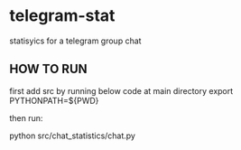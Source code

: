 # telegram-stat
statisyics for a telegram group chat

## HOW TO RUN
 first add src by running below code at main directory
 export PYTHONPATH=${PWD}

then run:
 
python src/chat_statistics/chat.py


